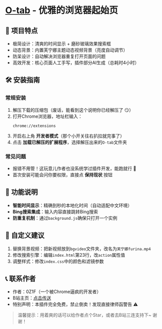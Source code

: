 # [O-tab](https://github.com/Ozif/O-tab) - 优雅的浏览器起始页

## 🌟 项目特点
- 极简设计：清爽的时间显示 + 磨砂玻璃效果搜索框
- 动态背景：内置芙宁娜主题动态视频背景（亮度自动调节）
- 防呆设计：自动解决浏览器重复打开页面的问题
- 高效开发：核心页面人工手写，插件部分AI生成（总耗时4小时）

## 🛠️ 安装指南

### 常规安装
1. 解压下载的压缩包（废话，能看到这个说明你已经解压了 😏）
2. 打开Chrome浏览器，地址栏输入：
   ```
   chrome://extensions
   ```
3. 开启右上角 **开发者模式**（那个小开关往右扒拉就完事了）
4. 点击 **加载已解压的扩展程序**，选择解压出来的`O-tab`文件夹

### 常见问题
- 报错不用管！这玩意儿作者也没系统学过插件开发，能跑就行 🤪
- 首次安装可能会问你要权限，直接点 **保持现状** 按钮

## 🎨 功能说明
- **智能时间显示**：精确到秒的本地化时间（自动适配中文环境）
- **Bing搜索集成**：输入内容直接跳转Bing搜索
- **防重复机制**：通过`background.js`确保只打开一个实例

## 🔧 自定义建议
1. 替换背景视频：把新视频放到`bgvideo`文件夹，改名为`芙宁娜furina.mp4`
2. 修改搜索引擎：编辑`index.html`第23行，改`action`属性值
3. 调整样式：修改`index.css`中的颜色和滤镜参数

## 📞 联系作者
- 作者：0Z1F（一个被Chrome逼疯的开发者）
- B站主页：[点击传送](https://space.bilibili.com/646734220)
- 特别声明：本插件完全免费，禁止倒卖！发现直接律师函警告 ⚠️

> 温馨提示：用着爽的话可以给作者点个Star，或者去B站三连支持下~ 谢谢！